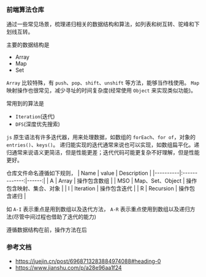 ### 前端算法仓库

通过一些常见场景，梳理递归相关的数据结构和算法，如列表和树互转、驼峰和下划线互转。

主要的数据结构是
- Array
- Map
- Set

`Array` 比较特殊，有 `push`、`pop`、`shift`、`unshift` 等方法，能够当作栈使用。
`Map` 映射操作也很常见，减少寻址的时间复杂度(经常使用 `Object` 来实现类似功能)。


常用到的算法是
- `Iteration`(迭代)
- `DFS`(深度优先搜索)

`js` 原生语法有许多迭代器，用来处理数据，如数组的 `forEach`、`for of`，对象的 `entries()`、`keys()`。
递归能实现的迭代通常来说也可以实现，如数组扁平化。递归通常来说语义更简洁，但是性能更差；迭代代码可能更复杂不好理解，但是性能更好。

仓库文件命名遵循如下规则，
| Name   |      value      |  Description |
|----------|:-------------:|------:|
| A |  Array | 操作包含数组 |
| MSO |   Map、Set、Object   |   操作包含映射、集合、对象 |
| I | Iteration |    操作包含迭代 |
| R | Recursion |    操作包含递归 |

如 `A-I` 表示重点是用到数组以及迭代方法，
`A-R` 表示重点使用到数组以及递归方法(尽管中间过程也借助了迭代的能力)

遵循数据结构在前，操作方法在后

### 参考文档
- https://juejin.cn/post/6968713283884974088#heading-0
- https://www.jianshu.com/p/a28e96aa1f24